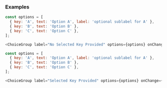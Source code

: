 ### Examples

```js { "props": { "data-description": "no selected key" } }
const options = [
  { key: 'A', text: 'Option A', label: 'optional sublabel for A' },
  { key: 'B', text: 'Option B' },
  { key: 'C', text: 'Option C' },
];

<ChoiceGroup label="No Selected Key Provided" options={options} onChange={console.log} />;
```

```js { "props": { "data-description": "selected key provided" } }
const options = [
  { key: 'A', text: 'Option A', label: 'optional sublabel for A' },
  { key: 'B', text: 'Option B' },
  { key: 'C', text: 'Option C' },
];

<ChoiceGroup label="Selected Key Provided" options={options} onChange={console.log} selectedKey="B" />;
```
